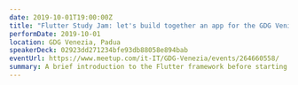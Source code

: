 ```yaml
---
date: 2019-10-01T19:00:00Z
title: "Flutter Study Jam: let's build together an app for the GDG Venice"
performDate: 2019-10-01
location: GDG Venezia, Padua
speakerDeck: 02923dd271234bfe93db88058e894bab
eventUrl: https://www.meetup.com/it-IT/GDG-Venezia/events/264660558/
summary: A brief introduction to the Flutter framework before starting a codelab where an app for GDG Venice will be built starting from a custom skeleton.<br><br>The skeleton is available on <a href="https://github.com/GDG-Venezia/flutter-study-jam" target="BLANK">Github</a> together with 3 sample applications a hello world, a bottom navigation bar example, and a list view example
---
```

